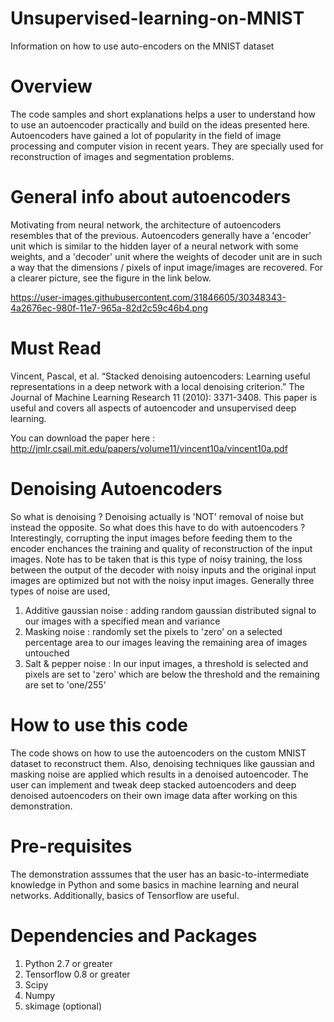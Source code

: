 # Unsupervised-learning-on-MNIST
Information on how to use auto-encoders on the MNIST dataset

# Overview
The code samples and short explanations helps a user to understand how to use an autoencoder practically and build on the ideas presented here. Autoencoders have gained a lot of popularity in the field of image processing and computer vision in recent years. They are specially used for reconstruction of images and segmentation problems.

# General info about autoencoders
Motivating from neural network, the architecture of autoencoders resembles that of the previous. Autoencoders generally have a 'encoder' unit which is similar to the hidden layer of a neural network with some weights, and a 'decoder' unit where the weights of decoder unit are in such a way that the dimensions / pixels of input image/images are recovered. For a clearer picture, see the figure in the link below.

https://user-images.githubusercontent.com/31846605/30348343-4a2676ec-980f-11e7-965a-82d2c59c46b4.png

# Must Read
Vincent, Pascal, et al. “Stacked denoising autoencoders: Learning useful representations in a deep network with a local denoising criterion.” The Journal of Machine Learning Research 11 (2010): 3371-3408. This paper is useful and covers all aspects of autoencoder and unsupervised deep learning.

You can download the paper here : http://jmlr.csail.mit.edu/papers/volume11/vincent10a/vincent10a.pdf

# Denoising Autoencoders
So what is denoising ? Denoising actually is 'NOT' removal of noise but instead the opposite. So what does this have to do with autoencoders ? Interestingly, corrupting the input images before feeding them to the encoder enchances the training and quality of reconstruction of the input images. Note has to be taken that is this type of noisy training, the loss between the output of the decoder with noisy inputs and the original input images are optimized but not with the noisy input images. Generally three types of noise are used, 

1. Additive gaussian noise : adding random gaussian distributed signal to our images with a specified mean and variance
2. Masking noise : randomly set the pixels to 'zero' on a selected percentage area to our images leaving the remaining area of images untouched
3. Salt & pepper noise : In our input images, a threshold is selected and pixels are set to 'zero' which are below the threshold and the  remaining are set to 'one/255'

# How to use this code
The code shows on how to use the autoencoders on the custom MNIST dataset to reconstruct them. Also, denoising techniques like gaussian and masking noise are applied which results in a denoised autoencoder. The user can implement and tweak deep stacked autoencoders and deep denoised autoencoders on their own image data after working on this demonstration.

# Pre-requisites 
The demonstration asssumes that the user has an basic-to-intermediate knowledge in Python and some basics in machine learning and neural networks. Additionally, basics of Tensorflow are useful.

# Dependencies and Packages
1. Python 2.7 or greater
2. Tensorflow 0.8 or greater
3. Scipy
4. Numpy
5. skimage (optional)
